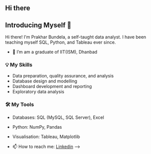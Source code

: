 ## Hi there 
## Introducing Myself 👋

Hi there! I'm Prakhar Bundela, a self-taught data analyst. I have been teaching myself SQL, Python, and Tableau ever since.

- 🌱 I’m am a graduate of IIT(ISM), Dhanbad


### 💡 My Skills
- Data preparation, quality assurance, and analysis
- Database design and modelling
- Dashboard development and reporting
- Exploratory data analysis

### 🛠️ My Tools
- Databases: SQL (MySQL, SQL Server), Excel
- Python: NumPy, Pandas
- Visualisation: Tableau, Matplotlib

- 📫 How to reach me: [Linkedin](https://www.linkedin.com/in/prakharbundela/)
-->
